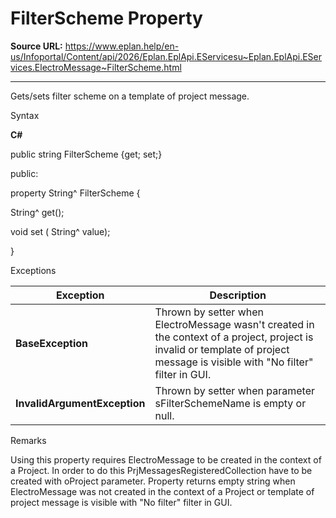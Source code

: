 # FilterScheme Property

**Source URL:** https://www.eplan.help/en-us/Infoportal/Content/api/2026/Eplan.EplApi.EServicesu~Eplan.EplApi.EServices.ElectroMessage~FilterScheme.html

---

Gets/sets filter scheme on a template of project message.

Syntax

**C#**



public string FilterScheme {get; set;}

public:

property String^ FilterScheme {

   String^ get();

   void set (    String^ value);

}


Exceptions

| Exception | Description |
| --- | --- |
| **BaseException** | Thrown by setter when ElectroMessage wasn't created in the context of a project, project is invalid or template of project message is visible with "No filter" filter in GUI. |
| **InvalidArgumentException** | Thrown by setter when parameter sFilterSchemeName is empty or null. |

Remarks

Using this property requires ElectroMessage to be created in the context of a Project. In order to do this PrjMessagesRegisteredCollection have to be created with oProject parameter. Property returns empty string when ElectroMessage was not created in the context of a Project or template of project message is visible with "No filter" filter in GUI.
